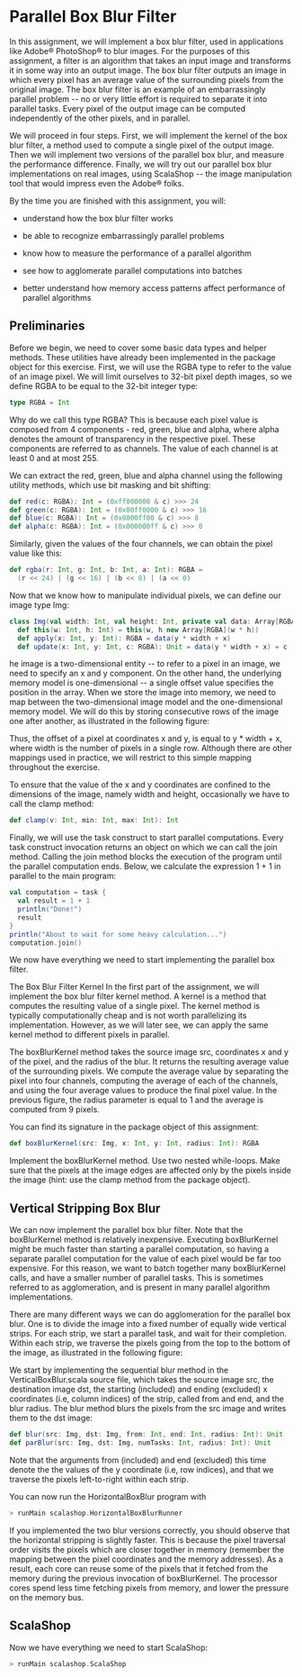 # Parallel Box Blur Filter

In this assignment, we will implement a box blur filter, used in applications like Adobe® PhotoShop® to blur images. For the purposes of this assignment, a filter is an algorithm that takes an input image and transforms it in some way into an output image. The box blur filter outputs an image in which every pixel has an average value of the surrounding pixels from the original image. The box blur filter is an example of an embarrassingly parallel problem -- no or very little effort is required to separate it into parallel tasks. Every pixel of the output image can be computed independently of the other pixels, and in parallel.

We will proceed in four steps. First, we will implement the kernel of the box blur filter, a method used to compute a single pixel of the output image. Then we will implement two versions of the parallel box blur, and measure the performance difference. Finally, we will try out our parallel box blur implementations on real images, using ScalaShop -- the image manipulation tool that would impress even the Adobe® folks.

By the time you are finished with this assignment, you will:

- understand how the box blur filter works

- be able to recognize embarrassingly parallel problems

- know how to measure the performance of a parallel algorithm

- see how to agglomerate parallel computations into batches

- better understand how memory access patterns affect performance of parallel algorithms

## Preliminaries

Before we begin, we need to cover some basic data types and helper methods. These utilities have already been implemented in the package object for this exercise. First, we will use the RGBA type to refer to the value of an image pixel. We will limit ourselves to 32-bit pixel depth images, so we define RGBA to be equal to the 32-bit integer type:

```scala
type RGBA = Int
```

Why do we call this type RGBA? This is because each pixel value is composed from 4 components - red, green, blue and alpha, where alpha denotes the amount of transparency in the respective pixel. These components are referred to as channels. The value of each channel is at least 0 and at most 255.

We can extract the red, green, blue and alpha channel using the following utility methods, which use bit masking and bit shifting:

```scala 
def red(c: RGBA): Int = (0xff000000 & c) >>> 24
def green(c: RGBA): Int = (0x00ff0000 & c) >>> 16
def blue(c: RGBA): Int = (0x0000ff00 & c) >>> 8
def alpha(c: RGBA): Int = (0x000000ff & c) >>> 0
```

Similarly, given the values of the four channels, we can obtain the pixel value like this:
```scala
def rgba(r: Int, g: Int, b: Int, a: Int): RGBA =
  (r << 24) | (g << 16) | (b << 8) | (a << 0)
  ```
Now that we know how to manipulate individual pixels, we can define our image type Img:
```scala
class Img(val width: Int, val height: Int, private val data: Array[RGBA]):
  def this(w: Int, h: Int) = this(w, h new Array[RGBA](w * h))
  def apply(x: Int, y: Int): RGBA = data(y * width + x)
  def update(x: Int, y: Int, c: RGBA): Unit = data(y * width + x) = c
```
he image is a two-dimensional entity -- to refer to a pixel in an image, we need to specify an x and y component. On the other hand, the underlying memory model is one-dimensional -- a single offset value specifies the position in the array. When we store the image into memory, we need to map between the two-dimensional image model and the one-dimensional memory model. We will do this by storing consecutive rows of the image one after another, as illustrated in the following figure:


Thus, the offset of a pixel at coordinates x and y, is equal to y * width + x, where width is the number of pixels in a single row. Although there are other mappings used in practice, we will restrict to this simple mapping throughout the exercise.

To ensure that the value of the x and y coordinates are confined to the dimensions of the image, namely width and height, occasionally we have to call the clamp method:

```scala
def clamp(v: Int, min: Int, max: Int): Int
```
Finally, we will use the task construct to start parallel computations. Every task construct invocation returns an object on which we can call the join method. Calling the join method blocks the execution of the program until the parallel computation ends. Below, we calculate the expression 1 + 1 in parallel to the main program:


```scala
val computation = task {
  val result = 1 + 1
  println("Done!")
  result
}
println("About to wait for some heavy calculation...")
computation.join()
```
We now have everything we need to start implementing the parallel box filter.

The Box Blur Filter Kernel
In the first part of the assignment, we will implement the box blur filter kernel method. A kernel is a method that computes the resulting value of a single pixel. The kernel method is typically computationally cheap and is not worth parallelizing its implementation. However, as we will later see, we can apply the same kernel method to different pixels in parallel.

The boxBlurKernel method takes the source image src, coordinates x and y of the pixel, and the radius of the blur. It returns the resulting average value of the surrounding pixels. We compute the average value by separating the pixel into four channels, computing the average of each of the channels, and using the four average values to produce the final pixel value. In the previous figure, the radius parameter is equal to 1 and the average is computed from 9 pixels.

You can find its signature in the package object of this assignment:
``` scala
def boxBlurKernel(src: Img, x: Int, y: Int, radius: Int): RGBA
```
Implement the boxBlurKernel method. Use two nested while-loops. Make sure that the pixels at the image edges are affected only by the pixels inside the image (hint: use the clamp method from the package object).

## Vertical Stripping Box Blur
We can now implement the parallel box blur filter. Note that the boxBlurKernel method is relatively inexpensive. Executing boxBlurKernel might be much faster than starting a parallel computation, so having a separate parallel computation for the value of each pixel would be far too expensive. For this reason, we want to batch together many boxBlurKernel calls, and have a smaller number of parallel tasks. This is sometimes referred to as agglomeration, and is present in many parallel algorithm implementations.

There are many different ways we can do agglomeration for the parallel box blur. One is to divide the image into a fixed number of equally wide vertical strips. For each strip, we start a parallel task, and wait for their completion. Within each strip, we traverse the pixels going from the top to the bottom of the image, as illustrated in the following figure:

We start by implementing the sequential blur method in the VerticalBoxBlur.scala source file, which takes the source image src, the destination image dst, the starting (included) and ending (excluded) x coordinates (i.e, column indices) of the strip, called from and end, and the blur radius. The blur method blurs the pixels from the src image and writes them to the dst image:
```scala
def blur(src: Img, dst: Img, from: Int, end: Int, radius: Int): Unit
def parBlur(src: Img, dst: Img, numTasks: Int, radius: Int): Unit
```
Note that the arguments from (included) and end (excluded) this time denote the the values of the y coordinate (i.e, row indices), and that we traverse the pixels left-to-right within each strip.

You can now run the HorizontalBoxBlur program with

```scala
> runMain scalashop.HorizontalBoxBlurRunner
```
If you implemented the two blur versions correctly, you should observe that the horizontal stripping is slightly faster. This is because the pixel traversal order visits the pixels which are closer together in memory (remember the mapping between the pixel coordinates and the memory addresses). As a result, each core can reuse some of the pixels that it fetched from the memory during the previous invocation of boxBlurKernel. The processor cores spend less time fetching pixels from memory, and lower the pressure on the memory bus.

## ScalaShop

Now we have everything we need to start ScalaShop:
```scala
> runMain scalashop.ScalaShop
```



